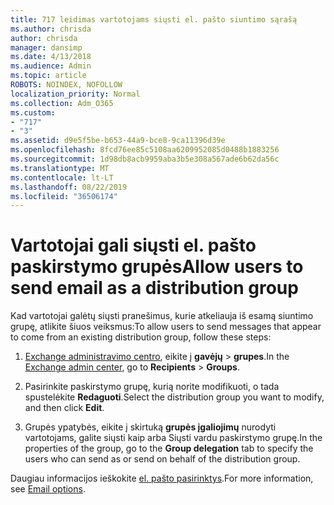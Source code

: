 ```yaml
---
title: 717 leidimas vartotojams siųsti el. pašto siuntimo sąrašą
ms.author: chrisda
author: chrisda
manager: dansimp
ms.date: 4/13/2018
ms.audience: Admin
ms.topic: article
ROBOTS: NOINDEX, NOFOLLOW
localization_priority: Normal
ms.collection: Adm_O365
ms.custom:
- "717"
- "3"
ms.assetid: d9e5f5be-b653-44a9-bce8-9ca11396d39e
ms.openlocfilehash: 8fcd76ee85c5108aa6209952085d0488b1883256
ms.sourcegitcommit: 1d98db8acb9959aba3b5e308a567ade6b62da56c
ms.translationtype: MT
ms.contentlocale: lt-LT
ms.lasthandoff: 08/22/2019
ms.locfileid: "36506174"
---
```

# <a name="allow-users-to-send-email-as-a-distribution-group"></a><span data-ttu-id="1db8b-102">Vartotojai gali siųsti el. pašto paskirstymo grupės</span><span class="sxs-lookup"><span data-stu-id="1db8b-102">Allow users to send email as a distribution group</span></span>

<span data-ttu-id="1db8b-103">Kad vartotojai galėtų siųsti pranešimus, kurie atkeliauja iš esamą siuntimo grupę, atlikite šiuos veiksmus:</span><span class="sxs-lookup"><span data-stu-id="1db8b-103">To allow users to send messages that appear to come from an existing distribution group, follow these steps:</span></span>

1. <span data-ttu-id="1db8b-104">[Exchange administravimo centro](https://outlook.office365.com/ecp/), eikite į **gavėjų** \> **grupes**.</span><span class="sxs-lookup"><span data-stu-id="1db8b-104">In the [Exchange admin center](https://outlook.office365.com/ecp/), go to **Recipients** \> **Groups**.</span></span>

2. <span data-ttu-id="1db8b-105">Pasirinkite paskirstymo grupę, kurią norite modifikuoti, o tada spustelėkite **Redaguoti**.</span><span class="sxs-lookup"><span data-stu-id="1db8b-105">Select the distribution group you want to modify, and then click **Edit**.</span></span>

3. <span data-ttu-id="1db8b-106">Grupės ypatybės, eikite į skirtuką **grupės įgaliojimų** nurodyti vartotojams, galite siųsti kaip arba Siųsti vardu paskirstymo grupę.</span><span class="sxs-lookup"><span data-stu-id="1db8b-106">In the properties of the group, go to the **Group delegation** tab to specify the users who can send as or send on behalf of the distribution group.</span></span>

<span data-ttu-id="1db8b-107">Daugiau informacijos ieškokite [el. pašto pasirinktys](https://technet.microsoft.com/library/bb124513.aspx#groupdelegation).</span><span class="sxs-lookup"><span data-stu-id="1db8b-107">For more information, see [Email options](https://technet.microsoft.com/library/bb124513.aspx#groupdelegation).</span></span>
